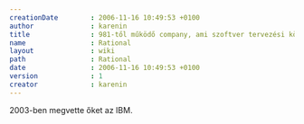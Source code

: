 ```yaml
---
creationDate        : 2006-11-16 10:49:53 +0100 
author              : karenin 
title               : 981-től működő company, ami szoftver tervezési környékére nyújtott megoldásokat. Híres arról lett, hogy a három amigó is hozzá került aki  az Unified Process elmélet implementációjaként megalkották a RUP-ot.  
name                : Rational 
layout              : wiki 
path                : Rational 
date                : 2006-11-16 10:49:53 +0100 
version             : 1 
creator             : karenin 
---
```

2003-ben megvette őket az IBM.
